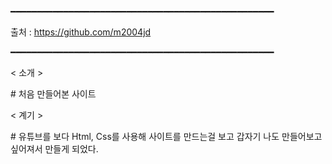 ━━━━━━━━━━━━━━━━━━━━━━━━━━━━━━━━━━━━━━━━━━━━━━━━━━

출처 : https://github.com/m2004jd

━━━━━━━━━━━━━━━━━━━━━━━━━━━━━━━━━━━━━━━━━━━━━━━━━━

< 소개 >

\# 처음 만들어본 사이트

< 계기 >

\# 유튜브를 보다 Html, Css를 사용해 사이트를 만드는걸 보고 갑자기 나도 만들어보고 싶어져서 만들게 되었다.

